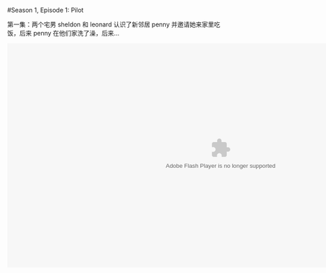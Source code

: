 #Season 1, Episode 1: Pilot

第一集：两个宅男 sheldon 和 leonard 认识了新邻居 penny 并邀请她来家里吃饭，后来 penny 在他们家洗了澡，后来...

<object width=980 height=515><param name="movie" value="http://share.vrs.sohu.com/144618/v.swf&topBar=1&autoplay=false&plid=5254&pub_catecode="></param><param name="allowFullScreen" value="true"></param><param name="allowscriptaccess" value="always"></param><param name="wmode" value="Transparent"></param><embed width=980 height=515 wmode="Transparent" allowfullscreen="true" allowscriptaccess="always" quality="high" src="http://share.vrs.sohu.com/144618/v.swf&topBar=1&autoplay=false&plid=5254&pub_catecode=" type="application/x-shockwave-flash"/></embed></object>
